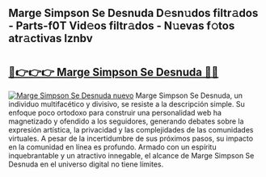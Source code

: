 ## Marge Simpson Se Desnuda D𝚎sn𝚞dos filtr𝚊dos - Parts-f0T Vid𝚎os filtr𝚊dos - N𝚞evas f𝚘tos atr𝚊ctivas lznbv

# <h2><a href="http://mb367z.tromn.icu/?c=Marge+Simpson+Se+Desnuda">🔗👉👉👉 Marge Simpson Se Desnuda 🔗🔗</a></h2>

[![Marge Simpson Se Desnuda nuevo](https://i.imgur.com/pEAQMta.gif)](http://mb367z.tromn.icu/?c=Marge+Simpson+Se+Desnuda)
Marge Simpson Se Desnuda, un individuo multifacético y divisivo, se resiste a la descripción simple. Su enfoque poco ortodoxo para construir una personalidad web ha magnetizado y ofendido a los seguidores, generando debates sobre la expresión artística, la privacidad y las complejidades de las comunidades virtuales. A pesar de la incertidumbre de sus próximos pasos, su impacto en la comunidad en línea es profundo. Armado con un espíritu inquebrantable y un atractivo innegable, el alcance de Marge Simpson Se Desnuda en el universo digital no tiene límites.
